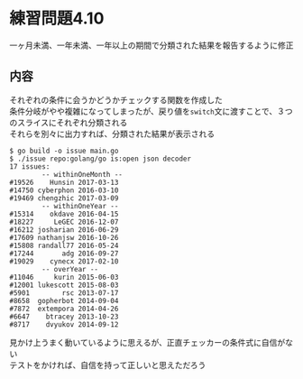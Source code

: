 # 練習問題4.10

一ヶ月未満、一年未満、一年以上の期間で分類された結果を報告するように修正

## 内容

それぞれの条件に会うかどうかチェックする関数を作成した  
条件分岐がやや複雑になってしまったが、戻り値を`switch`文に渡すことで、３つのスライスにそれぞれ分類される  
それらを別々に出力すれば、分類された結果が表示される

~~~
$ go build -o issue main.go                  
$ ./issue repo:golang/go is:open json decoder
17 issues:
        -- withinOneMonth --
#19526    Hunsin 2017-03-13
#14750 cyberphon 2016-03-10
#19469 chengzhic 2017-03-09
        -- withinOneYear --
#15314    okdave 2016-04-15
#18227     LeGEC 2016-12-07
#16212 josharian 2016-06-29
#17609 nathanjsw 2016-10-26
#15808 randall77 2016-05-24
#17244       adg 2016-09-27
#19029    cynecx 2017-02-10
        -- overYear --
#11046     kurin 2015-06-03
#12001 lukescott 2015-08-03
#5901        rsc 2013-07-17
#8658  gopherbot 2014-09-04
#7872  extempora 2014-04-26
#6647    btracey 2013-10-23
#8717    dvyukov 2014-09-12
~~~

見かけ上うまく動いているように思えるが、正直チェッカーの条件式に自信がない  
テストをかければ、自信を持って正しいと思えただろう
